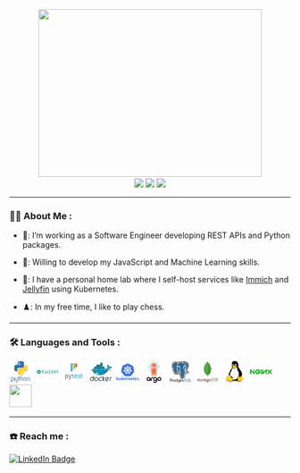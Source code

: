 <div id="header" align="center">
   <img src="https://miro.medium.com/v2/resize:fit:720/format:webp/1*LEH5tUEQReWe8Iu-UEV3Pg.gif" width="400" height="300"/>
   <div id="badges">
      <img src="https://badges.strrl.dev/repos/Jahn16?style=for-the-badge"/>
      <img src="https://badges.strrl.dev/contributions/monthly/Jahn16?style=for-the-badge"/>
      <img src="https://img.shields.io/badge/OSS%20Funding-33%24-008000?style=for-the-badge&logoColor=sucess"/>
   </div>
</div>

---

### :technologist: About Me :

- 🐍: I’m working as a Software Engineer developing REST APIs and Python packages.

- 🚀: Willing to develop my JavaScript and Machine Learning skills.

- 🔧: I have a personal home lab where I self-host services like [Immich](https://github.com/immich-app/immich) and [Jellyfin](https://github.com/jellyfin/jellyfin) using Kubernetes.

- ♟️: In my free time, I like to play chess.

---

### :hammer_and_wrench: Languages and Tools :

<div>
   <img src="https://github.com/devicons/devicon/blob/master/icons/python/python-original-wordmark.svg" width="40" height="40"/>&nbsp;
   <img src="https://github.com/devicons/devicon/blob/master/icons/fastapi/fastapi-original-wordmark.svg" width="40" height="40"/>&nbsp;
   <img src="https://github.com/devicons/devicon/blob/master/icons/pytest/pytest-original-wordmark.svg" width="40" height="40"/>&nbsp;
   <img src="https://github.com/devicons/devicon/blob/master/icons/docker/docker-original-wordmark.svg" width="40" height="40"/>&nbsp;
   <img src="https://github.com/devicons/devicon/blob/master/icons/kubernetes/kubernetes-plain-wordmark.svg" width="40" height="40"/>&nbsp;
   <img src="https://github.com/devicons/devicon/blob/master/icons/argocd/argocd-original-wordmark.svg" width="40" height="40"/>&nbsp;
   <img src="https://github.com/devicons/devicon/blob/master/icons/postgresql/postgresql-original-wordmark.svg" width="40" height="40"/>&nbsp;
   <img src="https://github.com/devicons/devicon/blob/master/icons/mongodb/mongodb-original-wordmark.svg" width="40" height="40"/>&nbsp;
   <img src="https://github.com/devicons/devicon/blob/master/icons/linux/linux-original.svg" width="40" height="40"/>&nbsp;
   <img src="https://github.com/devicons/devicon/blob/master/icons/nginx/nginx-original.svg" width="40" height="40"/>&nbsp;
   <img src="https://www.vectorlogo.zone/logos/neovimio/neovimio-icon.svg" width="40" height="40"/>&nbsp;
</div>

---

### ☎️ Reach me :
<div id="badges">
  <a href="https://www.linkedin.com/in/jo%C3%A3o-pedro-de-oliveira-ferreira-b5696920a/">
    <img src="https://img.shields.io/badge/LinkedIn-blue?style=for-the-badge&logo=linkedin&logoColor=white" alt="LinkedIn Badge"/>
  </a>
</div>
